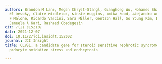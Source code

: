 ```yaml
---
authors: Brandon M Lane, Megan Chryst-Stangl, Guanghong Wu, Mohamed Shalaby, Sherif
  El Desoky, Claire Middleton, Kinsie Huggins, Amika Sood, Alejandro Ochoa, Andrew
  F Malone, Ricardo Vancini, Sara Miller, Gentzon Hall, So Young Kim, David Howell,
  Jameela A Kari, Rasheed Gbadegesin
cit: 7(2) e152102
date: 2021-12-07
doi: 10.1172/jci.insight.152102
journal: JCI Insight
title: CLVS1, a candidate gene for steroid sensitive nephrotic syndrome, regulates
  podocyte oxidative stress and endocytosis

---
```

